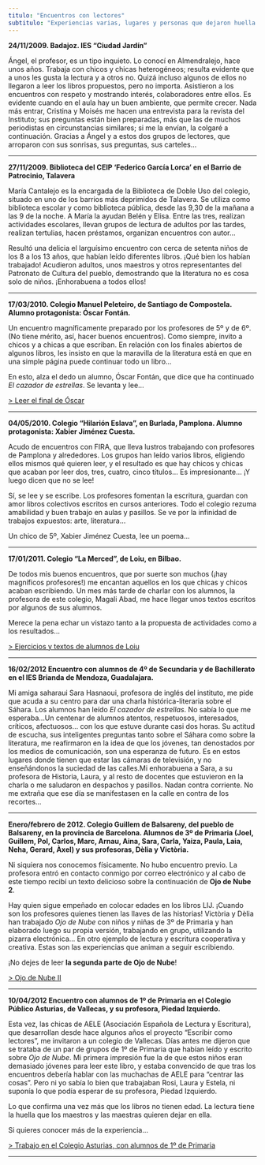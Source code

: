 ```yaml
---
titulo: "Encuentros con lectores"
subtitulo: "Experiencias varias, lugares y personas que dejaron huella... (Ha habido muchos, pero comenzaré esta narración a partir de 2009.)"
---
```

**24/11/2009. Badajoz. IES “Ciudad Jardín”**

Ángel, el profesor, es un tipo inquieto. Lo conocí en Almendralejo, hace unos
años. Trabaja con chicos y chicas heterogéneos; resulta evidente que a unos
les gusta la lectura y a otros no. Quizá incluso algunos de ellos no llegaron
a leer los libros propuestos, pero no importa. Asistieron a los encuentros
con respeto y mostrando interés, colaboradores entre ellos. Es evidente
cuando en el aula hay un buen ambiente, que permite crecer. Nada más entrar,
Cristina y Moisés me hacen una entrevista para la revista del Instituto; sus
preguntas están bien preparadas, más que las de muchos periodistas en
circunstancias similares; si me la envían, la colgaré a continuación. Gracias
a Ángel y a estos dos grupos de lectores, que arroparon con sus sonrisas, sus
preguntas, sus carteles…

* * *

**27/11/2009. Biblioteca del CEIP ‘Federico García Lorca’ en el Barrio de
Patrocinio, Talavera**

María Cantalejo es la encargada de la Biblioteca de Doble Uso del colegio,
situado en uno de los barrios más deprimidos de Talavera. Se utiliza como
biblioteca escolar y como biblioteca pública, desde las 9,30 de la mañana a
las 9 de la noche. A María la ayudan Belén y Elisa. Entre las tres, realizan
actividades escolares, llevan grupos de lectura de adultos por las tardes,
realizan tertulias, hacen préstamos, organizan encuentros con autor…

Resultó una delicia el larguísimo encuentro con cerca de setenta niños de los
8 a los 13 años, que habían leído diferentes libros. ¡Qué bien los habían
trabajado! Acudieron adultos, unos maestros y otros representantes del
Patronato de Cultura del pueblo, demostrando que la literatura no es cosa
solo de niños. ¡Enhorabuena a todos ellos!

* * *

**17/03/2010. Colegio Manuel Peleteiro, de Santiago de Compostela. Alumno
protagonista: Óscar Fontán.**

Un encuentro magníficamente preparado por los profesores de 5º y de 6º. (No
tiene mérito, así, hacer buenos encuentros). Como siempre, invito a chicos y
a chicas a que escriban. En relación con los finales abiertos de algunos
libros, les insisto en que la maravilla de la literatura está en que en una
simple página puede continuar todo un libro…

En esto, alza el dedo un alumno, Óscar Fontán, que dice que ha continuado _El
cazador de estrellas_. Se levanta y lee…

[> Leer el final de Óscar](/encuentros/final-cazador-oscar)

* * *

**04/05/2010. Colegio “Hilarión Eslava”, en Burlada, Pamplona. Alumno
protagonista: Xabier Jiménez Cuesta.**

Acudo de encuentros con FIRA, que lleva lustros trabajando con profesores de
Pamplona y alrededores. Los grupos han leído varios libros, eligiendo ellos
mismos qué quieren leer, y el resultado es que hay chicos y chicas que acaban
por leer dos, tres, cuatro, cinco títulos… Es impresionante… ¡Y luego dicen
que no se lee!

Sí, se lee y se escribe. Los profesores fomentan la escritura, guardan con
amor libros colectivos escritos en cursos anteriores. Todo el colegio rezuma
amabilidad y buen trabajo en aulas y pasillos. Se ve por la infinidad de
trabajos expuestos: arte, literatura…

Un chico de 5º, Xabier Jiménez Cuesta, lee un poema…

* * *

**17/01/2011. Colegio “La Merced”, de Loiu, en Bilbao.**

De todos mis buenos encuentros, que por suerte son muchos (¡hay magníficos
profesores!) me encantan aquellos en los que chicas y chicos acaban
escribiendo. Un mes más tarde de charlar con los alumnos, la profesora de
este colegio, Magali Abad, me hace llegar unos textos escritos por algunos de
sus alumnos.

Merece la pena echar un vistazo tanto a la propuesta de actividades como a
los resultados…

[> Ejercicios y textos de alumnos de Loiu](/encuentros/alumnosloiu)

* * *

**16/02/2012 Encuentro con alumnos de 4º de Secundaria y de Bachillerato en
el IES Brianda de Mendoza, Guadalajara.**

Mi amiga saharaui Sara Hasnaoui, profesora de inglés del instituto, me pide
que acuda a su centro para dar una charla histórica-literaria sobre el
Sáhara. Los alumnos han leído _El cazador de estrellas_. No sabía lo que me
esperaba…Un centenar de alumnos atentos, respetuosos, interesados, críticos,
afectuosos… con los que estuve durante casi dos horas. Su actitud de escucha,
sus inteligentes preguntas tanto sobre el Sáhara como sobre la literatura, me
reafirmaron en la idea de que los jóvenes, tan denostados por los medios de
comunicación, son una esperanza de futuro. Es en estos lugares donde tienen
que estar las cámaras de televisión, y no enseñándonos la suciedad de las
calles.Mi enhorabuena a Sara, a su profesora de Historia, Laura, y al resto
de docentes que estuvieron en la charla o me saludaron en despachos y
pasillos. Nadan contra corriente. No me extraña que ese día se manifestasen
en la calle en contra de los recortes…

* * *

**Enero/febrero de 2012. Colegio Guillem de Balsareny, del pueblo de
Balsareny, en la provincia de Barcelona. Alumnos de 3º de Primaria (Joel,
Guillem, Pol, Carlos, Marc, Arnau, Aina, Sara, Carla, Yaiza, Paula, Laia,
Neha, Gerard, Àxel) y sus profesoras, Dèlia y Victòria.**

Ni siquiera nos conocemos físicamente. No hubo encuentro previo. La profesora
entró en contacto conmigo por correo electrónico y al cabo de este tiempo
recibí un texto delicioso sobre la continuación de **Ojo de Nube 2**.

Hay quien sigue empeñado en colocar edades en los libros LIJ. ¡Cuando son los
profesores quienes tienen las llaves de las historias! Victòria y Dèlia han
trabajado _Ojo de Nube_ con niños y niñas de 3º de Primaria y han elaborado
luego su propia versión, trabajando en grupo, utilizando la pizarra
electrónica… En otro ejemplo de lectura y escritura cooperativa y creativa.
Estas son las experiencias que animan a seguir escribiendo.

¡No dejes de leer **la segunda parte de Ojo de Nube**!

[> Ojo de Nube II](/encuentros/ojodenube2)

* * *

**10/04/2012 Encuentro con alumnos de 1º de Primaria en el Colegio Público
Asturias, de Vallecas, y su profesora, Piedad Izquierdo.**

Esta vez, las chicas de AELE (Asociación Española de Lectura y Escritura),
que desarrollan desde hace algunos años el proyecto “Escribir como lectores”,
me invitaron a un colegio de Vallecas. Días antes me dijeron que se trataba
de un par de grupos de 1º de Primaria que habían leído y escrito sobre _Ojo
de Nube_. Mi primera impresión fue la de que estos niños eran demasiado
jóvenes para leer este libro, y estaba convencido de que tras los encuentros
debería hablar con las muchachas de AELE para “centrar las cosas”. Pero ni yo
sabía lo bien que trabajaban Rosi, Laura y Estela, ni suponía lo que podía
esperar de su profesora, Piedad Izquierdo.

Lo que confirma una vez más que los libros no tienen edad. La lectura tiene
la huella que los maestros y las maestras quieren dejar en ella.

Si quieres conocer más de la experiencia…

[> Trabajo en el Colegio Asturias, con alumnos de 1º de
Primaria](/encuentros/colegioasturias)

* * *
